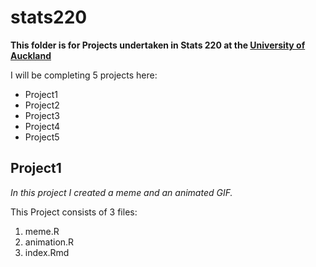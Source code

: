 # stats220

**This folder is for Projects undertaken in Stats 220 at the [University of Auckland](https://www.auckland.ac.nz/en.html)**

I will be completing 5 projects here:

- Project1 
- Project2
- Project3
- Project4
- Project5

## Project1

*In this project I created a meme and an animated GIF.*

This Project consists of 3 files:

1. meme.R
2. animation.R
3. index.Rmd
